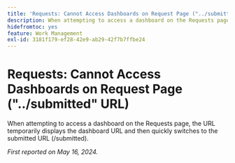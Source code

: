 ```yaml
---
title: 'Requests: Cannot Access Dashboards on Request Page ("../submitted" URL)'
description: When attempting to access a dashboard on the Requests page, the URL temporarily displays the dashboard URL and then quickly switches to the submitted URL (/submitted).
hidefromtoc: yes
feature: Work Management
exl-id: 3181f179-ef28-42e9-ab29-42f7b7ffbe24
---
```

# Requests: Cannot Access Dashboards on Request Page ("../submitted" URL)

When attempting to access a dashboard on the Requests page, the URL temporarily displays the dashboard URL and then quickly switches to the submitted URL (/submitted).

_First reported on May 16, 2024._
